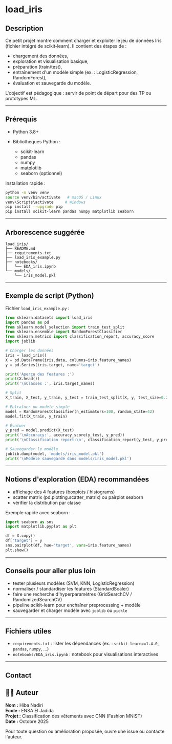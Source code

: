 # load_iris

## Description

Ce petit projet montre comment charger et exploiter le jeu de données Iris (fichier intégré de scikit-learn). Il contient des étapes de :

* chargement des données,
* exploration et visualisation basique,
* préparation (train/test),
* entraînement d'un modèle simple (ex. : LogisticRegression, RandomForest),
* évaluation et sauvegarde du modèle.

L'objectif est pédagogique : servir de point de départ pour des TP ou prototypes ML.

---

## Prérequis

* Python 3.8+
* Bibliothèques Python :

  * scikit-learn
  * pandas
  * numpy
  * matplotlib
  * seaborn (optionnel)

Installation rapide :

```bash
python -m venv venv
source venv/bin/activate   # macOS / Linux
venv\Scripts\activate     # Windows
pip install --upgrade pip
pip install scikit-learn pandas numpy matplotlib seaborn
```

---

## Arborescence suggérée

```
load_iris/
├── README.md
├── requirements.txt
├── load_iris_example.py
├── notebooks/
│   └── EDA_iris.ipynb
└── models/
    └── iris_model.pkl
```

---

## Exemple de script (Python)

Fichier `load_iris_example.py` :

```python
from sklearn.datasets import load_iris
import pandas as pd
from sklearn.model_selection import train_test_split
from sklearn.ensemble import RandomForestClassifier
from sklearn.metrics import classification_report, accuracy_score
import joblib

# Charger les données
iris = load_iris()
X = pd.DataFrame(iris.data, columns=iris.feature_names)
y = pd.Series(iris.target, name='target')

print('Aperçu des features :')
print(X.head())
print('\nClasses :', iris.target_names)

# Split
X_train, X_test, y_train, y_test = train_test_split(X, y, test_size=0.2, random_state=42, stratify=y)

# Entraîner un modèle simple
model = RandomForestClassifier(n_estimators=100, random_state=42)
model.fit(X_train, y_train)

# Évaluer
y_pred = model.predict(X_test)
print('\nAccuracy:', accuracy_score(y_test, y_pred))
print('\nClassification report:\n', classification_report(y_test, y_pred, target_names=iris.target_names))

# Sauvegarder le modèle
joblib.dump(model, 'models/iris_model.pkl')
print('\nModèle sauvegardé dans models/iris_model.pkl')
```

---

## Notions d'exploration (EDA) recommandées

* affichage des 4 features (boxplots / histograms)
* scatter matrix (pd.plotting.scatter_matrix) ou pairplot seaborn
* vérifier la distribution par classe

Exemple rapide avec seaborn :

```python
import seaborn as sns
import matplotlib.pyplot as plt

df = X.copy()
df['target'] = y
sns.pairplot(df, hue='target', vars=iris.feature_names)
plt.show()
```

---

## Conseils pour aller plus loin

* tester plusieurs modèles (SVM, KNN, LogisticRegression)
* normaliser / standardiser les features (StandardScaler)
* faire une recherche d'hyperparamètres (GridSearchCV / RandomizedSearchCV)
* pipeline scikit-learn pour enchaîner preprocessing + modèle
* sauvegarder et charger modèle avec `joblib` ou `pickle`

---

## Fichiers utiles

* `requirements.txt` : lister les dépendances (ex. : `scikit-learn==1.4.0`, `pandas`, `numpy`, ...)
* `notebooks/EDA_iris.ipynb` : notebook pour visualisations interactives

---

## Contact
## 👩‍💻 Auteur
**Nom :** Hiba Nadiri  
**École :** ENSA El Jadida  
**Projet :** Classification des vêtements avec CNN (Fashion MNIST)  
**Date :** Octobre 2025

Pour toute question ou amélioration proposée, ouvre une issue ou contacte l'auteur.

